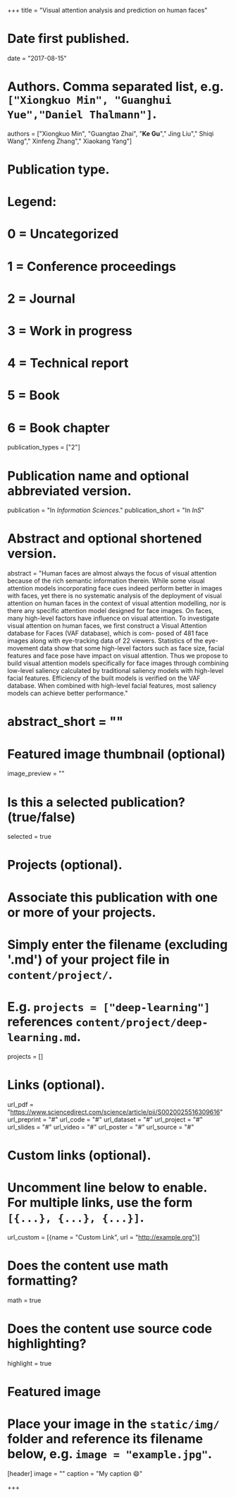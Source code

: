 +++
title = "Visual attention analysis and prediction on human faces"

# Date first published.
date = "2017-08-15"

# Authors. Comma separated list, e.g. `["Xiongkuo Min", "Guanghui Yue","Daniel Thalmann"]`.
authors = ["Xiongkuo Min", "Guangtao Zhai", "**Ke Gu**"," Jing Liu"," Shiqi Wang"," Xinfeng Zhang"," Xiaokang Yang"]
# Publication type.
# Legend:
# 0 = Uncategorized
# 1 = Conference proceedings
# 2 = Journal
# 3 = Work in progress
# 4 = Technical report
# 5 = Book
# 6 = Book chapter
publication_types = ["2"]

# Publication name and optional abbreviated version.
publication = "In *Information Sciences*."
publication_short = "In *InS*"

# Abstract and optional shortened version.
abstract = "Human faces are almost always the focus of visual attention because of the rich semantic information therein. While some visual attention models incorporating face cues indeed perform better in images with faces, yet there is no systematic analysis of the deployment of visual attention on human faces in the context of visual attention modelling, nor is there any specific attention model designed for face images. On faces, many high-level factors have influence on visual attention. To investigate visual attention on human faces, we first construct a Visual Attention database for Faces (VAF database), which is com- posed of 481 face images along with eye-tracking data of 22 viewers. Statistics of the eye- movement data show that some high-level factors such as face size, facial features and face pose have impact on visual attention. Thus we propose to build visual attention models specifically for face images through combining low-level saliency calculated by traditional saliency models with high-level facial features. Efficiency of the built models is verified on the VAF database. When combined with high-level facial features, most saliency models can achieve better performance."
# abstract_short = ""

# Featured image thumbnail (optional)
image_preview = ""

# Is this a selected publication? (true/false)
selected = true

# Projects (optional).
#   Associate this publication with one or more of your projects.
#   Simply enter the filename (excluding '.md') of your project file in `content/project/`.
#   E.g. `projects = ["deep-learning"]` references `content/project/deep-learning.md`.
projects = []

# Links (optional).
url_pdf = "https://www.sciencedirect.com/science/article/pii/S0020025516309616"
url_preprint = "#"
url_code = "#"
url_dataset = "#"
url_project = "#"
url_slides = "#"
url_video = "#"
url_poster = "#"
url_source = "#"

# Custom links (optional).
#   Uncomment line below to enable. For multiple links, use the form `[{...}, {...}, {...}]`.
 url_custom = [{name = "Custom Link", url = "http://example.org"}]

# Does the content use math formatting?
math = true

# Does the content use source code highlighting?
highlight = true

# Featured image
# Place your image in the `static/img/` folder and reference its filename below, e.g. `image = "example.jpg"`.
[header]
image = ""
caption = "My caption 😄"

+++
